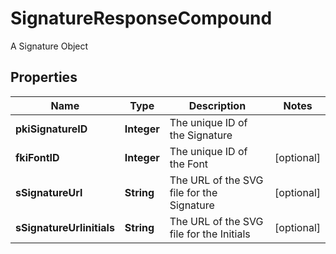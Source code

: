 

# SignatureResponseCompound

A Signature Object

## Properties

| Name | Type | Description | Notes |
|------------ | ------------- | ------------- | -------------|
|**pkiSignatureID** | **Integer** | The unique ID of the Signature |  |
|**fkiFontID** | **Integer** | The unique ID of the Font |  [optional] |
|**sSignatureUrl** | **String** | The URL of the SVG file for the Signature |  [optional] |
|**sSignatureUrlinitials** | **String** | The URL of the SVG file for the Initials |  [optional] |



